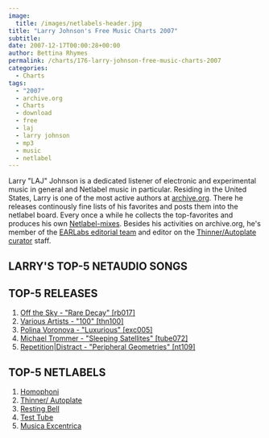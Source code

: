 ```yaml
---
image:
  title: /images/netlabels-header.jpg
title: "Larry Johnson's Free Music Charts 2007"
subtitle: 
date: 2007-12-17T00:00:28+00:00
author: Bettina Rhymes
permalink: /charts/176-larry-johnson-free-music-charts-2007
categories:
  - Charts
tags:
  - "2007"
  - archive.org
  - Charts
  - download
  - free
  - laj
  - larry johnson
  - mp3
  - music
  - netlabel
---
```

Larry "LAJ" Johnson is a dedicated listener of electronic and experimental music in general and Netlabel music in particular. Residing in the United States, Larry is one of the most active authors at <a href="http://www.archive.org/iathreads/forum-display.php?poster=LAJ">archive.org</a>. There he releases continously fine lists of his favorites and posts them into the netlabel board. Every once a while he collects the top-favorites and produces his own <a href="http://www.archive.org/search.php?query=creator:%22LAJ%22">Netlabel-mixes</a>. Besides his activities on archive.org, he's member of the <a href="http://www.earlabs.org/teamlid.asp?editorID=4">EARLabs editorial team</a> and editor on the <a href="http://www.thinner.cc/pages/about/about_curators.php">Thinner/Autoplate curator</a> staff.
<!--more-->

## LARRY'S TOP-5 NETAUDIO SONGS

## TOP-5 RELEASES

  1. [Off the Sky - "Rare Decay" [rb017]](http://www.restingbell.net/releases/rb017-rare-decay)
  2. [Various Artists - "100" [thn100]](http://www.thinner.cc/pages/releases/releases_detail.php?id=thn100)
  3. [Polina Voronova - "Luxurious" [exc005]](http://www.netaudio.ru/musica-excentrica/releases/exc005/)
  4. [Michael Trommer - "Sleeping Satellites" [tube072]](http://www.monocromatica.com/netlabel/releases/tube072.htm)
  5. [Repetition|Distract - "Peripheral Geometries" [nt109]](http://www.notype.com/drones/cat.e/nt_109)

## TOP-5 NETLABELS

  1. [Homophoni](http://www.homophoni.com)
  2. [Thinner/ Autoplate](http://www.thinner.cc)
  3. [Resting Bell](http://www.restingbell.net)
  4. [Test Tube](http://www.monocromatica.com/netlabel)
  5. [Musica Excentrica](http://www.netaudio.ru/musica-excentrica)